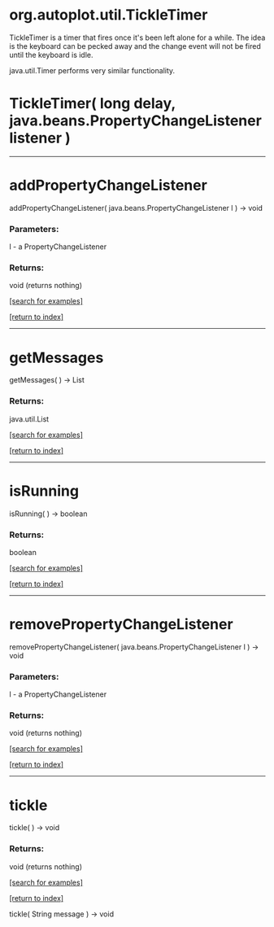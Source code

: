# org.autoplot.util.TickleTimer

TickleTimer is a timer that fires once it's been left alone for 
 a while.  The idea is the keyboard can be pecked away and 
 the change event will not be fired until the keyboard is idle.

 java.util.Timer performs very similar functionality.

# TickleTimer( long delay, java.beans.PropertyChangeListener listener )


***
<a name="addPropertyChangeListener"></a>
# addPropertyChangeListener
addPropertyChangeListener( java.beans.PropertyChangeListener l ) &rarr; void



### Parameters:
l - a PropertyChangeListener

### Returns:
void (returns nothing)


<a href="https://github.com/autoplot/dev/search?q=addPropertyChangeListener&unscoped_q=addPropertyChangeListener">[search for examples]</a>

<a href="https://github.com/autoplot/documentation/blob/master/javadoc/index-all.md">[return to index]</a>

***
<a name="getMessages"></a>
# getMessages
getMessages(  ) &rarr; List



### Returns:
java.util.List


<a href="https://github.com/autoplot/dev/search?q=getMessages&unscoped_q=getMessages">[search for examples]</a>

<a href="https://github.com/autoplot/documentation/blob/master/javadoc/index-all.md">[return to index]</a>

***
<a name="isRunning"></a>
# isRunning
isRunning(  ) &rarr; boolean



### Returns:
boolean


<a href="https://github.com/autoplot/dev/search?q=isRunning&unscoped_q=isRunning">[search for examples]</a>

<a href="https://github.com/autoplot/documentation/blob/master/javadoc/index-all.md">[return to index]</a>

***
<a name="removePropertyChangeListener"></a>
# removePropertyChangeListener
removePropertyChangeListener( java.beans.PropertyChangeListener l ) &rarr; void



### Parameters:
l - a PropertyChangeListener

### Returns:
void (returns nothing)


<a href="https://github.com/autoplot/dev/search?q=removePropertyChangeListener&unscoped_q=removePropertyChangeListener">[search for examples]</a>

<a href="https://github.com/autoplot/documentation/blob/master/javadoc/index-all.md">[return to index]</a>

***
<a name="tickle"></a>
# tickle
tickle(  ) &rarr; void



### Returns:
void (returns nothing)


<a href="https://github.com/autoplot/dev/search?q=tickle&unscoped_q=tickle">[search for examples]</a>

<a href="https://github.com/autoplot/documentation/blob/master/javadoc/index-all.md">[return to index]</a>

tickle( String message ) &rarr; void<br>
